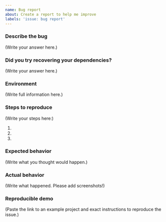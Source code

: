 ```yaml
---
name: Bug report
about: Create a report to help me improve
labels: 'issue: bug report'
---
```


### Describe the bug

(Write your answer here.)

### Did you try recovering your dependencies?

(Write your answer here.)

### Environment

(Write full information here.)

### Steps to reproduce

(Write your steps here:)

1.
2.
3.

### Expected behavior

(Write what you thought would happen.)

### Actual behavior

(Write what happened. Please add screenshots!)

### Reproducible demo

<!--
  If you can, please share a project that reproduces the issue.
  This is the single most effective way to get an issue fixed soon.
-->

(Paste the link to an example project and exact instructions to reproduce the issue.)

